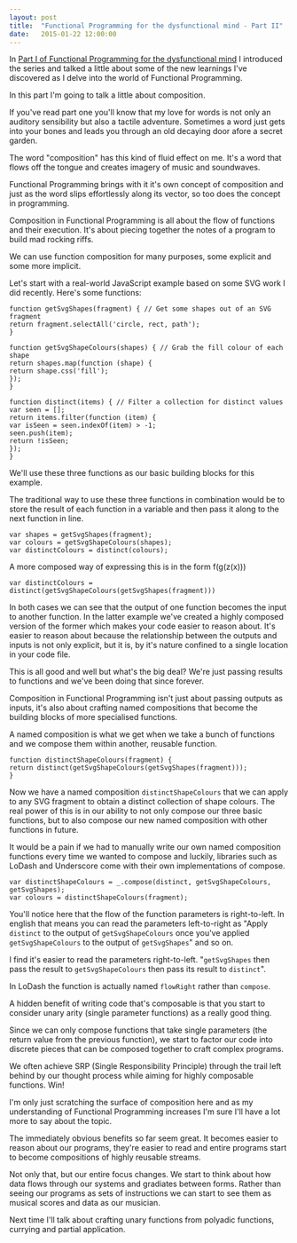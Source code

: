 ```yaml
---
layout: post
title:  "Functional Programming for the dysfunctional mind - Part II"
date:   2015-01-22 12:00:00
---
```


In [Part I of Functional Programming for the dysfunctional mind](/2015/01/22/functional-programming-part1.html)  I introduced the series and talked a little about some of the new learnings I've discovered as I delve into the world of Functional Programming.

In this part I'm going to talk a little about composition.

If you've read part one you'll know that my love for words is not only an auditory sensibility but also a tactile adventure. Sometimes a word just gets into your bones and leads you through an old decaying door afore a secret garden.

The word "composition" has this kind of fluid effect on me. It's a word that flows off the tongue and creates imagery of music and soundwaves.

Functional Programming brings with it it's own concept of composition and just as the word slips effortlessly along its vector, so too does the concept in programming.

Composition in Functional Programming is all about the flow of functions and their execution. It's about piecing together the notes of a program to build mad rocking riffs.

We can use function composition for many purposes, some explicit and some more implicit.

Let's start with a real-world JavaScript example based on some SVG work I did recently. Here's some functions:

```
function getSvgShapes(fragment) { // Get some shapes out of an SVG fragment
return fragment.selectAll('circle, rect, path');
}

function getSvgShapeColours(shapes) { // Grab the fill colour of each shape
return shapes.map(function (shape) {
return shape.css('fill');
});
}

function distinct(items) { // Filter a collection for distinct values
var seen = [];
return items.filter(function (item) {
var isSeen = seen.indexOf(item) > -1;
seen.push(item);
return !isSeen;
});
}

```

We'll use these three functions as our basic building blocks for this example.

The traditional way to use these three functions in combination would be to store the result of each function in a variable and then pass it along to the next function in line.

```
var shapes = getSvgShapes(fragment);
var colours = getSvgShapeColours(shapes);
var distinctColours = distinct(colours);
```

A more composed way of expressing this is in the form f(g(z(x)))

```
var distinctColours = distinct(getSvgShapeColours(getSvgShapes(fragment)))
```

In both cases we can see that the output of one function becomes the input to another function. In the latter example we've created a highly composed version of the former which makes your code easier to reason about.
It's easier to reason about because the relationship between the outputs and inputs is not only explicit, but it is, by it's nature confined to a single location in your code file.

This is all good and well but what's the big deal? We're just passing results to functions and we've been doing that since forever.

Composition in Functional Programming isn't just about passing outputs as inputs, it's also about crafting named compositions that become the building blocks of more specialised functions.

A named composition is what we get when we take a bunch of functions and we compose them within another, reusable function.

```
function distinctShapeColours(fragment) {
return distinct(getSvgShapeColours(getSvgShapes(fragment)));
}
```

Now we have a named composition `distinctShapeColours` that we can apply to any SVG fragment to obtain a distinct collection of shape colours. The real power of this is in our ability to not only compose our three basic functions, but to also compose our new named composition with other functions in future.

It would be a pain if we had to manually write our own named composition functions every time we wanted to compose and luckily, libraries such as LoDash and Underscore come with their own implementations of compose.

```
var distinctShapeColours = _.compose(distinct, getSvgShapeColours, getSvgShapes);
var colours = distinctShapeColours(fragment);
```

You'll notice here that the flow of the function parameters is right-to-left. In english that means you can read the parameters left-to-right as "Apply `distinct` to the output of `getSvgShapeColours` once you've applied `getSvgShapeColours` to the output of `getSvgShapes`" and so on.

I find it's easier to read the parameters right-to-left. "`getSvgShapes` then pass the result to `getSvgShapeColours` then pass its result to `distinct`".

In LoDash the function is actually named `flowRight` rather than `compose`.

A hidden benefit of writing code that's composable is that you start to consider unary arity (single parameter functions) as a really good thing.

Since we can only compose functions that take single parameters (the return value from the previous function), we start to factor our code into discrete pieces that can be composed together to craft complex programs.

We often achieve SRP (Single Responsibility Principle) through the trail left behind by our thought process while aiming for highly composable functions. Win!

I'm only just scratching the surface of composition here and as my understanding of Functional Programming increases I'm sure I'll have a lot more to say about the topic.

The immediately obvious benefits so far seem great. It becomes easier to reason about our programs, they're easier to read and entire programs start to become compositions of highly reusable streams.

Not only that, but our entire focus changes. We start to think about how data flows through our systems and gradiates between forms. Rather than seeing our programs as sets of instructions we can start to see them as musical scores and data as our musician.

Next time I'll talk about crafting unary functions from polyadic functions, currying and partial application.